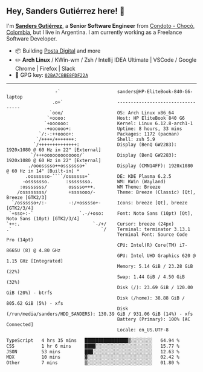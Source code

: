 ## Hey, Sanders Gutiérrez here! 👋

I'm **[Sanders Gutiérrez](https://untalsanders.github.io)**, a **Senior Software Engineer** from [Condoto - Chocó, Colombia](https://www.google.com/maps/place/Condoto,+Choco,+Colombia/@5.089546,-76.6535219,16z/data=!3m1!4b1!4m5!3m4!1s0x8e48100361370285:0x8ca43199f1c90a20!8m2!3d5.089546!4d-76.652079), but I live in Argentina. I am currently working as a Freelance Software Developer.

-   :package: Building [Posta Digital](https://postadigital.com/) and more
-   :pencil2: **Arch Linux** / KWin-wm / Zsh / Intellij IDEA Ultimate | VSCode / Google Chrome | Firefox | Slack
-   :key: GPG key: [`02BA7CBBE8FDF22A`](https://github.com/untalsanders.gpg)

---

```shell
                  -`                     sanders@HP-EliteBook-840-G6-laptop
                 .o+`                    ----------------------------------
                `ooo/                    OS: Arch Linux x86_64
               `+oooo:                   Host: HP EliteBook 840 G6
              `+oooooo:                  Kernel: Linux 6.12.8-arch1-1
              -+oooooo+:                 Uptime: 8 hours, 33 mins
            `/:-:++oooo+:                Packages: 1172 (pacman)
           `/++++/+++++++:               Shell: zsh 5.9
          `/++++++++++++++:              Display (BenQ GW2283): 1920x1080 @ 60 Hz in 22" [External]
         `/+++ooooooooooooo/`            Display (BenQ GW2283): 1920x1080 @ 60 Hz in 22" [External]
        ./ooosssso++osssssso+`           Display (CMN14FF): 1920x1080 @ 60 Hz in 14" [Built-in] *
       .oossssso-````/ossssss+`          DE: KDE Plasma 6.2.5
      -osssssso.      :ssssssso.         WM: KWin (Wayland)
     :osssssss/        osssso+++.        WM Theme: Breeze
    /ossssssss/        +ssssooo/-        Theme: Breeze (Classic) [Qt], Breeze [GTK2/3]
  `/ossssso+/:-        -:/+osssso+-      Icons: breeze [Qt], breeze [GTK2/3/4]
 `+sso+:-`                 `.-/+oso:     Font: Noto Sans (10pt) [Qt], Noto Sans (10pt) [GTK2/3/4]
`++:.                           `-/+/    Cursor: breeze (24px)
.`                                 `/    Terminal: terminator 3.13.1
                                         Terminal Font: Source Code Pro (14pt)
                                         CPU: Intel(R) Core(TM) i7-8665U (8) @ 4.80 GHz
                                         GPU: Intel UHD Graphics 620 @ 1.15 GHz [Integrated]
                                         Memory: 5.14 GiB / 23.28 GiB (22%)
                                         Swap: 1.44 GiB / 4.50 GiB (32%)
                                         Disk (/): 23.69 GiB / 120.00 GiB (20%) - btrfs
                                         Disk (/home): 38.88 GiB / 805.62 GiB (5%) - xfs
                                         Disk (/run/media/sanders/HDD_SANDERS): 130.39 GiB / 931.06 GiB (14%) - xfs
                                         Battery (Primary): 100% [AC Connected]
                                         Locale: en_US.UTF-8
```

<!--START_SECTION:waka-->

```txt
TypeScript   4 hrs 35 mins   ████████████████▒░░░░░░░░   64.94 %
CSS          1 hr 6 mins     ████░░░░░░░░░░░░░░░░░░░░░   15.77 %
JSON         53 mins         ███░░░░░░░░░░░░░░░░░░░░░░   12.63 %
MDX          10 mins         ▓░░░░░░░░░░░░░░░░░░░░░░░░   02.42 %
Other        7 mins          ▒░░░░░░░░░░░░░░░░░░░░░░░░   01.80 %
```

<!--END_SECTION:waka-->
